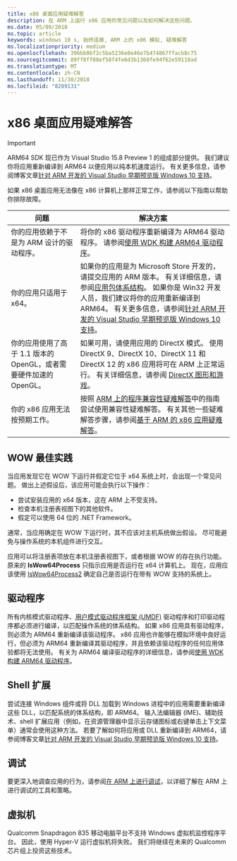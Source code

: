 ```yaml
---
title: x86 桌面应用疑难解答
description: 在 ARM 上运行 x86 应用的常见问题以及如何解决这些问题。
ms.date: 05/09/2018
ms.topic: article
keywords: windows 10 s, 始终连接, ARM 上的 x86 模拟, 疑难解答
ms.localizationpriority: medium
ms.openlocfilehash: 396bb0bf2c5ba5236e0e46e7b474867ffacb8c75
ms.sourcegitcommit: 89ff8ff88ef58f4fe6d3b1368fe94f62e59118ad
ms.translationtype: MT
ms.contentlocale: zh-CN
ms.lasthandoff: 11/30/2018
ms.locfileid: "8209131"
---
```

# <a name="troubleshooting-x86-desktop-apps"></a>x86 桌面应用疑难解答
>[!IMPORTANT]
> ARM64 SDK 现已作为 Visual Studio 15.8 Preview 1 的组成部分提供。 我们建议你将应用重新编译到 ARM64 以便应用以纯本机速度运行。 有关更多信息，请参阅博客文章[针对 ARM 开发的 Visual Studio 早期预览版 Windows 10 支持](https://blogs.windows.com/buildingapps/2018/05/08/visual-studio-support-for-windows-10-on-arm-development/)。

如果 x86 桌面应用无法像在 x86 计算机上那样正常工作，请参阅以下指南以帮助你排除故障。

|问题|解决方案|
|-----|--------|
| 你的应用依赖于不是为 ARM 设计的驱动程序。 | 将你的 x86 驱动程序重新编译为 ARM64 驱动程序。 请参阅[使用 WDK 构建 ARM64 驱动程序](https://docs.microsoft.com/en-us/windows-hardware/drivers/develop/building-arm64-drivers)。 |
| 你的应用只适用于 x64。 | 如果你的应用是为 Microsoft Store 开发的，请提交应用的 ARM 版本。 有关详细信息，请参阅[应用包体系结构](../packaging/device-architecture.md)。 如果你是 Win32 开发人员，我们建议将你的应用重新编译到 ARM64。 有关更多信息，请参阅[针对 ARM 开发的 Visual Studio 早期预览版 Windows 10 支持](https://blogs.windows.com/buildingapps/2018/05/08/visual-studio-support-for-windows-10-on-arm-development/)。 |
| 你的应用使用了高于 1.1 版本的 OpenGL，或者需要硬件加速的 OpenGL。 | 如果可用，请使用应用的 DirectX 模式。 使用 DirectX 9、DirectX 10、DirectX 11 和 DirectX 12 的 x86 应用将可在 ARM 上正常运行。 有关详细信息，请参阅 [DirectX 图形和游戏](https://msdn.microsoft.com/en-us/library/windows/desktop/ee663274(v=vs.85).aspx)。 |
| 你的 x86 应用无法按预期工作。 | 按照 [ARM 上的程序兼容性疑难解答](apps-on-arm-program-compat-troubleshooter.md)中的指南尝试使用兼容性疑难解答。 有关其他一些疑难解答步骤，请参阅[基于 ARM 的 x86 应用疑难解答](apps-on-arm-troubleshooting-x86.md)。 |

## <a name="best-practices-for-wow"></a>WOW 最佳实践
当应用发现它在 WOW 下运行并假定它位于 x64 系统上时，会出现一个常见问题。 做出上述假设后，该应用可能会执行以下操作：

- 尝试安装应用的 x64 版本，这在 ARM 上不受支持。
- 检查本机注册表视图下的其他软件。
- 假定可以使用 64 位的 .NET Framework。

通常，当应用确定在 WOW 下运行时，其不应该对主机系统做出假设。 尽可能避免与操作系统的本机组件进行交互。

应用可以将注册表项放在本机注册表视图下，或者根据 WOW 的存在执行功能。 原来的 **IsWow64Process** 只指示应用是否运行在 x64 计算机上。 现在，应用应该使用 [IsWow64Process2](https://msdn.microsoft.com/en-us/library/windows/desktop/mt804318(v=vs.85).aspx) 确定自己是否运行在带有 WOW 支持的系统上。 

## <a name="drivers"></a>驱动程序 
所有内核模式驱动程序、[用户模式驱动程序框架 (UMDF)](https://docs.microsoft.com/windows-hardware/drivers/wdf/overview-of-the-umdf) 驱动程序和打印驱动程序都必须进行编译，以匹配操作系统的体系结构。 如果 x86 应用具有驱动程序，则必须为 ARM64 重新编译该驱动程序。 x86 应用也许能够在模拟环境中良好运行，但必须为 ARM64 重新编译其驱动程序，并且依赖该驱动程序的任何应用体验都将无法使用。 有关为 ARM64 编译驱动程序的详细信息，请参阅[使用 WDK 构建 ARM64 驱动程序](https://docs.microsoft.com/windows-hardware/drivers/develop/building-arm64-drivers)。

## <a name="shell-extensions"></a>Shell 扩展 
尝试连接 Windows 组件或将 DLL 加载到 Windows 进程中的应用需要重新编译这些 DLL，以匹配系统的体系结构，即 ARM64。 输入法编辑器 (IME)、辅助技术、shell 扩展应用（例如，在资源管理器中显示云存储图标或右键单击上下文菜单）通常会使用这种方法。 若要了解如何将应用或 DLL 重新编译到 ARM64，请参阅博客文章[针对 ARM 开发的 Visual Studio 早期预览版 Windows 10 支持](https://blogs.windows.com/buildingapps/2018/05/08/visual-studio-support-for-windows-10-on-arm-development/)。 

## <a name="debugging"></a>调试
要更深入地调查应用的行为，请参阅[在 ARM 上进行调试](https://docs.microsoft.com/en-us/windows-hardware/drivers/debugger/debugging-arm64)，以详细了解在 ARM 上进行调试的工具和策略。

## <a name="virtual-machines"></a>虚拟机
Qualcomm Snapdragon 835 移动电脑平台不支持 Windows 虚拟机监控程序平台。 因此，使用 Hyper-V 运行虚拟机将失败。 我们将继续在未来的 Qualcomm 芯片组上投资这些技术。 